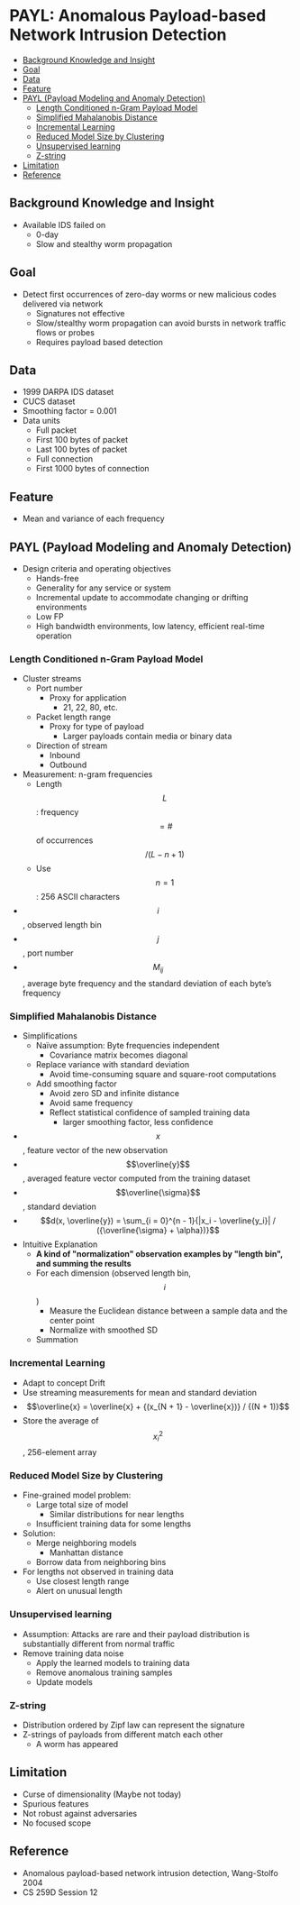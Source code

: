 # PAYL: Anomalous Payload-based Network Intrusion Detection

<!-- TOC -->

- [Background Knowledge and Insight](#background-knowledge-and-insight)
- [Goal](#goal)
- [Data](#data)
- [Feature](#feature)
- [PAYL (Payload Modeling and Anomaly Detection)](#payl-payload-modeling-and-anomaly-detection)
    - [Length Conditioned n-Gram Payload Model](#length-conditioned-n-gram-payload-model)
    - [Simplified Mahalanobis Distance](#simplified-mahalanobis-distance)
    - [Incremental Learning](#incremental-learning)
    - [Reduced Model Size by Clustering](#reduced-model-size-by-clustering)
    - [Unsupervised learning](#unsupervised-learning)
    - [Z-string](#z-string)
- [Limitation](#limitation)
- [Reference](#reference)

<!-- /TOC -->

## Background Knowledge and Insight

* Available IDS failed on
    * 0-day
    * Slow and stealthy worm propagation

## Goal

* Detect first occurrences of zero-day worms or new malicious codes delivered via network
    * Signatures not effective
    * Slow/stealthy worm propagation can avoid bursts in network traffic flows or probes
    * Requires payload based detection

## Data

* 1999 DARPA IDS dataset
* CUCS dataset
* Smoothing factor = 0.001
* Data units
    * Full packet
    * First 100 bytes of packet
    * Last 100 bytes of packet
    * Full connection
    * First 1000 bytes of connection

## Feature

* Mean and variance of each frequency

## PAYL (Payload Modeling and Anomaly Detection)

* Design criteria and operating objectives
    * Hands-free
    * Generality for any service or system
    * Incremental update to accommodate changing or drifting environments
    * Low FP
    * High bandwidth environments, low latency, efficient real-time operation

### Length Conditioned n-Gram Payload Model

* Cluster streams
    * Port number
        * Proxy for application
            * 21, 22, 80, etc.
    * Packet length range
        * Proxy for type of payload
            * Larger payloads contain media or binary data
    * Direction of stream
        * Inbound
        * Outbound
* Measurement: n-gram frequencies
    * Length $$L$$: frequency $$= \#$$ of occurrences $$/ (L-n+1)$$
    * Use $$n = 1$$: 256 ASCII characters
* $$i$$, observed length bin
* $$j$$, port number
* $$M_{ij}$$, average byte frequency and the standard deviation of each byte’s frequency


### Simplified Mahalanobis Distance

* Simplifications
    * Naïve assumption: Byte frequencies independent
        * Covariance matrix becomes diagonal
    * Replace variance with standard deviation
        * Avoid time-consuming square and square-root computations
    * Add smoothing factor
        * Avoid zero SD and infinite distance
        * Avoid same frequency
        * Reflect statistical confidence of sampled training data
            * larger smoothing factor, less confidence
* $$x$$, feature vector of the new observation
* $$\overline{y}$$, averaged feature vector computed from the training dataset
* $$\overline{\sigma}$$, standard deviation
* $$d(x, \overline{y}) = \sum_{i = 0}^{n - 1}{|x_i - \overline{y_i}| / ({\overline{\sigma} + \alpha})}$$
* Intuitive Explanation
    * **A kind of "normalization" observation examples by "length bin", and summing the results**
    * For each dimension (observed length bin, $$i$$)
        * Measure the Euclidean distance between a sample data and the center point
        * Normalize with smoothed SD
    * Summation

### Incremental Learning

* Adapt to concept Drift
* Use streaming measurements for mean and standard deviation
* $$\overline{x} = \overline{x} + {(x_{N + 1} - \overline{x})} / {(N + 1)}$$
* Store the average of $$x_i^2$$, 256-element array

### Reduced Model Size by Clustering

* Fine-grained model problem:
    * Large total size of model
        * Similar distributions for near lengths
    * Insufficient training data for some lengths
* Solution:
    * Merge neighboring models
        * Manhattan distance
    * Borrow data from neighboring bins
* For lengths not observed in training data
    * Use closest length range
    * Alert on unusual length

### Unsupervised learning

* Assumption: Attacks are rare and their payload distribution is substantially different from normal traffic
* Remove training data noise
    * Apply the learned models to training data
    * Remove anomalous training samples
    * Update models

### Z-string

* Distribution ordered by Zipf law can represent the signature
* Z-strings of payloads from different match each other
    * A worm has appeared

## Limitation

* Curse of dimensionality (Maybe not today)
* Spurious features
* Not robust against adversaries
* No focused scope

## Reference

* Anomalous payload-based network intrusion detection, Wang-Stolfo 2004
* CS 259D Session 12

